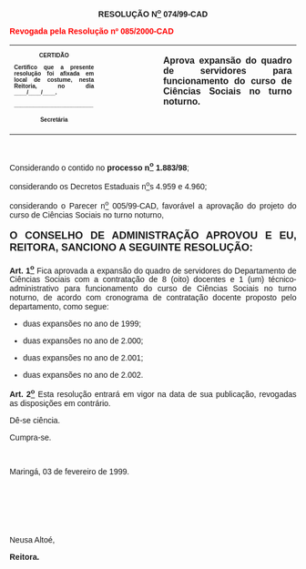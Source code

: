 <BODY>

<B><FONT FACE="Arial"><P ALIGN="CENTER"></P>
<P ALIGN="CENTER">RESOLU&Ccedil;&Atilde;O  N<U><SUP>o</U></SUP> 074/99-CAD</P>
<P ALIGN="CENTER"></P>
</FONT><FONT FACE="Arial" COLOR="#ff0000"><P ALIGN="JUSTIFY">Revogada pela Resolu&ccedil;&atilde;o nº 085/2000-CAD</P>
</FONT><FONT FACE="Arial"><P ALIGN="JUSTIFY"></P></B></FONT>
<TABLE CELLSPACING=0 BORDER=0 CELLPADDING=7 WIDTH=640>
<TR><TD WIDTH="31%" VALIGN="TOP">
<B><FONT FACE="Arial" SIZE=1><P ALIGN="CENTER">CERTID&Atilde;O</P>
<P ALIGN="JUSTIFY">   Certifico que a presente resolu&ccedil;&atilde;o foi afixada em local de costume, nesta Reitoria, no dia ____/____/____.</P>
<P ALIGN="JUSTIFY"></P>
<P ALIGN="JUSTIFY">_________________________</P>
<P ALIGN="CENTER">Secret&aacute;ria</B></FONT></TD>
<TD WIDTH="21%" VALIGN="TOP">&nbsp;</TD>
<TD WIDTH="49%" VALIGN="TOP">
<B><FONT FACE="Arial"><P ALIGN="JUSTIFY">Aprova expans&atilde;o do quadro de servidores para funcionamento do curso de Ci&ecirc;ncias Sociais no turno noturno.</B></FONT></TD>
</TR>
</TABLE>

<FONT FACE="Arial"><P ALIGN="JUSTIFY"></P>
<P ALIGN="JUSTIFY">&nbsp;</P>
<P ALIGN="JUSTIFY">&#9;Considerando o contido no <B>processo n<U><SUP>o</U></SUP> 1.883/98</B>;</P>
<P ALIGN="JUSTIFY">&#9;considerando os Decretos Estaduais n<U><SUP>o</U>s</SUP> 4.959 e 4.960;</P>
<P ALIGN="JUSTIFY">&#9;considerando o Parecer n<U><SUP>o</U></SUP> 005/99-CAD, favor&aacute;vel a aprova&ccedil;&atilde;o do projeto do curso de Ci&ecirc;ncias Sociais no turno noturno,</P>
<B><P ALIGN="JUSTIFY"></P>
</FONT><FONT FACE="Arial" SIZE=4><P ALIGN="JUSTIFY">O CONSELHO DE ADMINISTRA&Ccedil;&Atilde;O APROVOU E EU, REITORA, SANCIONO A SEGUINTE RESOLU&Ccedil;&Atilde;O:</P>
</FONT><FONT FACE="Arial"><P ALIGN="JUSTIFY"></P>
</B><P ALIGN="JUSTIFY">&#9;<B>Art. 1<U><SUP>o</U></SUP> </B>Fica aprovada a expans&atilde;o do quadro de servidores do Departamento de Ci&ecirc;ncias Sociais com a contrata&ccedil;&atilde;o de 8 (oito) docentes e 1 (um) t&eacute;cnico-administrativo para funcionamento do curso de Ci&ecirc;ncias Sociais no turno noturno, de acordo com cronograma de contrata&ccedil;&atilde;o docente proposto pelo departamento, como segue:</P>

<UL>
<P ALIGN="JUSTIFY"><LI>duas expans&otilde;es no ano de 1999;</LI></P>
<P ALIGN="JUSTIFY"><LI>duas expans&otilde;es no ano de 2.000;</LI></P>
<P ALIGN="JUSTIFY"><LI>duas expans&otilde;es no ano de 2.001;</LI></P>
<P ALIGN="JUSTIFY"><LI>duas expans&otilde;es no ano de 2.002.</LI></P></UL>

<B><P ALIGN="JUSTIFY">&#9;Art. 2<U><SUP>o</U></SUP> </B>Esta resolu&ccedil;&atilde;o entrar&aacute; em vigor na data de sua publica&ccedil;&atilde;o, revogadas as disposi&ccedil;&otilde;es em contr&aacute;rio.</P>
<P ALIGN="JUSTIFY">&#9;D&ecirc;-se ci&ecirc;ncia.</P>
<P ALIGN="JUSTIFY">&#9;Cumpra-se.</P>
<P ALIGN="JUSTIFY"></P>
<P ALIGN="JUSTIFY">&nbsp;</P>
<P ALIGN="JUSTIFY">&#9;&#9;&#9;&#9;&#9;&#9;Maring&aacute;, 03 de fevereiro de 1999.</P>
<P ALIGN="JUSTIFY"></P>
<P ALIGN="JUSTIFY">&nbsp;</P>
<P ALIGN="JUSTIFY">&nbsp;</P>
<P ALIGN="JUSTIFY">&nbsp;</P>
<P ALIGN="JUSTIFY">&#9;&#9;&#9;&#9;&#9;&#9;Neusa Alto&eacute;,</P>
<P ALIGN="JUSTIFY">&#9;&#9;&#9;&#9;&#9;&#9;<B>Reitora.</P>
</B></FONT><FONT SIZE=2><P ALIGN="JUSTIFY"></P></FONT></BODY>
